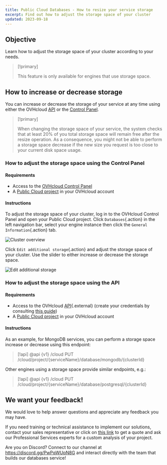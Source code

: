 ```yaml
---
title: Public Cloud Databases - How to resize your service storage
excerpt: Find out how to adjust the storage space of your cluster
updated: 2023-09-18
---
```


## Objective

Learn how to adjust the storage space of your cluster according to your needs.

> [!primary]
>
> This feature is only available for engines that use storage space.
>

## How to increase or decrease storage

You can increase or decrease the storage of your service at any time using either the OVHcloud [API](https://ca.api.ovh.com/console/) or the [Control Panel](https://ca.ovh.com/auth/?action=gotomanager&from=https://www.ovh.com/asia/&ovhSubsidiary=asia).

> [!primary]
>
> When changing the storage space of your service, the system checks that at least 20% of you total storage space will remain free after the resize operation. As a consequence, you might not be able to perform a storage space decrease if the new size you request is too close to your current disk space usage.
>

### How to adjust the storage space using the Control Panel

#### Requirements

- Access to the [OVHcloud Control Panel](https://ca.ovh.com/auth/?action=gotomanager&from=https://www.ovh.com/asia/&ovhSubsidiary=asia) 
- A [Public Cloud project](https://www.ovhcloud.com/asia/public-cloud/) in your OVHcloud account

#### Instructions

To adjust the storage space of your cluster, log in to the OVHcloud Control Panel and open your Public Cloud project. Click `Databases`{.action} in the left navigation bar, select your engine instance then click the `General Information`{.action} tab.

![Cluster overview](images/cluster-overview.png)

Click `Edit additional storage`{.action} and adjust the storage space of your cluster. Use the slider to either increase or decrease the storage space.

![Edit additional storage](images/edit-additional-storage.png)

### How to adjust the storage space using the API

#### Requirements

- Access to the OVHcloud [API](https://ca.api.ovh.com/console/){.external} (create your credentials by consulting [this guide](/pages/manage_and_operate/api/first-steps))
- A [Public Cloud project](https://www.ovhcloud.com/asia/public-cloud/) in your OVHcloud account

#### Instructions

As an example, for MongoDB services, you can perform a storage space increase or decrease using this endpoint:

> [!api]
> @api {v1} /cloud PUT /cloud/project/{serviceName}/database/mongodb/{clusterId}

Other engines using a storage space provide similar endpoints, e.g.:

> [!api]
> @api {v1} /cloud PUT /cloud/project/{serviceName}/database/postgresql/{clusterId}

## We want your feedback!

We would love to help answer questions and appreciate any feedback you may have.

If you need training or technical assistance to implement our solutions, contact your sales representative or click on [this link](https://www.ovhcloud.com/asia/professional-services/) to get a quote and ask our Professional Services experts for a custom analysis of your project.

Are you on Discord? Connect to our channel at <https://discord.gg/PwPqWUpN8G> and interact directly with the team that builds our databases service!
